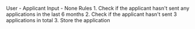 User - Applicant
Input
    - None
Rules
    1. Check if the applicant hasn't sent any applications in the last 6 months
    2. Check if the applicant hasn't sent 3 applications in total
    3. Store the application
